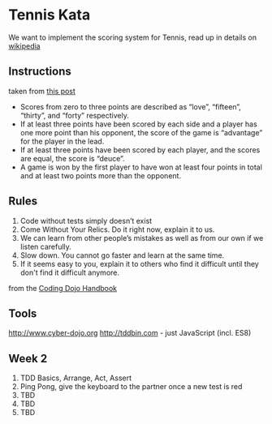 # Tennis Kata

We want to implement the scoring system for Tennis, read up in details on [wikipedia][tennis-scoring]

## Instructions
taken from [this post][tennis-game-easy]

- Scores from zero to three points are described as “love”, “fifteen”, “thirty”, and “forty” respectively.
- If at least three points have been scored by each side and a player has one more point than his opponent, the score of the game is “advantage” for the player in the lead.
- If at least three points have been scored by each player, and the scores are equal, the score is “deuce”.
- A game is won by the first player to have won at least four points in total and at least two points more than the opponent.

## Rules
1. Code without tests simply doesn’t exist
2. Come Without Your Relics. Do it right now, explain it to us.
3. We can learn from other people’s mistakes as well as from our own if we listen carefully.
4. Slow down. You cannot go faster and learn at the same time.
5. If it seems easy to you, explain it to others who find it difficult until they don't find it difficult anymore.

from the [Coding Dojo Handbook][codingdojohandbook] 

## Tools
http://www.cyber-dojo.org
http://tddbin.com - just JavaScript (incl. ES8)

## Week 2
1. TDD Basics, Arrange, Act, Assert
2. Ping Pong, give the keyboard to the partner once a new test is red
3. TBD
4. TBD
5. TBD

[codingdojohandbook]: https://leanpub.com/codingdojohandbook
[tennis-scoring]: https://en.wikipedia.org/wiki/Tennis_scoring_system#Game_score
[tennis-game-easy]: https://technologyconversations.com/2014/04/23/java-tutorial-through-katas-tennis-game-easy/